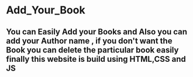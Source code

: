# Add_Your_Book
<h2>You can Easily Add your Books and Also you can add your Author name , if you don't want the Book you can delete the particular book easily finally this website is build using HTML,CSS and JS</h2>
